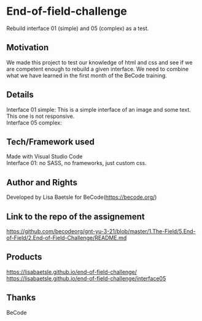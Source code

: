# End-of-field-challenge

Rebuild interface 01 (simple) and 05 (complex) as a test.  

## Motivation

We made this project to test our knowledge of html and css and see if we are competent enough to rebuild a given interface.
We need to combine what we have learned in the first month of the BeCode training.  

## Details

Interface 01 simple: This is a simple interface of an image and some text. This one is not responsive.  
Interface 05 complex:  

## Tech/Framework used

Made with Visual Studio Code  
Interface 01: no SASS, no frameworks, just custom css.  

## Author and Rights

Developed by Lisa Baetsle for BeCode(https://becode.org/)

## Link to the repo of the assignement

https://github.com/becodeorg/gnt-yu-3-21/blob/master/1.The-Field/5.End-of-Field/2.End-of-Field-Challenge/README.md

## Products

https://lisabaetsle.github.io/end-of-field-challenge/  
https://lisabaetsle.github.io/end-of-field-challenge/interface05

## Thanks

BeCode